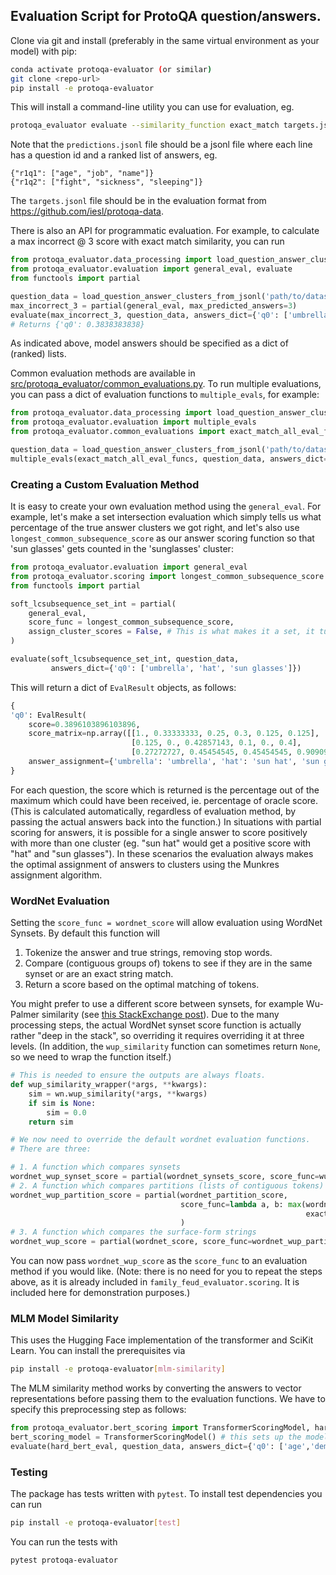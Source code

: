 ## Evaluation Script for  ProtoQA question/answers.

Clone via git and install (preferably in the same virtual environment as your model) with pip:
```bash
conda activate protoqa-evaluator (or similar)
git clone <repo-url>
pip install -e protoqa-evaluator
```

This will install a command-line utility you can use for evaluation, eg.

```bash
protoqa_evaluator evaluate --similarity_function exact_match targets.jsonl predictions.jsonl
```

Note that the `predictions.jsonl` file should be a jsonl file where each line has a question id and a ranked list of answers, eg.

```
{"r1q1": ["age", "job", "name"]}
{"r1q2": ["fight", "sickness", "sleeping"]}
```

The `targets.jsonl` file should be in the evaluation format from https://github.com/iesl/protoqa-data.


There is also an API for programmatic evaluation. For example, to calculate a max incorrect @ 3 score with exact match similarity, you can run

```python
from protoqa_evaluator.data_processing import load_question_answer_clusters_from_jsonl
from protoqa_evaluator.evaluation import general_eval, evaluate
from functools import partial

question_data = load_question_answer_clusters_from_jsonl('path/to/dataset_lines.jsonl')
max_incorrect_3 = partial(general_eval, max_predicted_answers=3)
evaluate(max_incorrect_3, question_data, answers_dict={'q0': ['umbrella', 'hat', 'sun glasses']})
# Returns {'q0': 0.3838383838}
```
As indicated above, model answers should be specified as a dict of (ranked) lists.

Common evaluation methods are available in [src/protoqa_evaluator/common_evaluations.py](src/protoqa_evaluator/common_evaluations.py). To run multiple evaluations, you can pass a dict of evaluation functions to `multiple_evals`, for example:

```python
from protoqa_evaluator.data_processing import load_question_answer_clusters_from_jsonl
from protoqa_evaluator.evaluation import multiple_evals
from protoqa_evaluator.common_evaluations import exact_match_all_eval_funcs

question_data = load_question_answer_clusters_from_jsonl('path/to/dataset_lines.jsonl')
multiple_evals(exact_match_all_eval_funcs, question_data, answers_dict={'q0': ['umbrella', 'hat', 'sun glasses']})
```

### Creating a Custom Evaluation Method
It is easy to create your own evaluation method using the `general_eval`. For example, let's make a set intersection evaluation which simply tells us what percentage of the true answer clusters we got right, and let's also use `longest_common_subsequence_score`  as our answer scoring function so that 'sun glasses' gets counted in the 'sunglasses' cluster:
```python
from protoqa_evaluator.evaluation import general_eval
from protoqa_evaluator.scoring import longest_common_subsequence_score
from functools import partial

soft_lcsubsequence_set_int = partial(
    general_eval,
    score_func = longest_common_subsequence_score,
    assign_cluster_scores = False, # This is what makes it a set, it turns off the cluster counts
)

evaluate(soft_lcsubsequence_set_int, question_data,
         answers_dict={'q0': ['umbrella', 'hat', 'sun glasses']})
```
This will return a dict of `EvalResult` objects, as follows:
```python
{
'q0': EvalResult(
    score=0.3896103896103896,
    score_matrix=np.array([[1., 0.33333333, 0.25, 0.3, 0.125, 0.125],
                           [0.125, 0., 0.42857143, 0.1, 0., 0.4],
                           [0.27272727, 0.45454545, 0.45454545, 0.90909091, 0.09090909, 0.27272727]]),
    answer_assignment={'umbrella': 'umbrella', 'hat': 'sun hat', 'sun glasses': 'sunglasses'})
}
```

For each question, the score which is returned is the percentage out of the maximum which could have been received, ie. percentage of oracle score. (This is calculated automatically, regardless of evaluation method, by passing the actual answers back into the function.) In situations with partial scoring for answers, it is possible for a single answer to score positively with more than one cluster (eg. "sun hat" would get a positive score with "hat" and "sun glasses"). In these scenarios the evaluation always makes the optimal assignment of answers to clusters using the Munkres assignment algorithm.

### WordNet Evaluation
Setting the `score_func = wordnet_score` will allow evaluation using WordNet Synsets. By default this function will
1. Tokenize the answer and true strings, removing stop words.
2. Compare (contiguous groups of) tokens to see if they are in the same synset or are an exact string match.
3. Return a score based on the optimal matching of tokens.

You might prefer to use a different score between synsets, for example Wu-Palmer similarity (see [this StackExchange post](https://linguistics.stackexchange.com/questions/9084/what-do-wordnetsimilarity-scores-mean)). Due to the many processing steps, the actual WordNet synset score function is actually rather "deep in the stack", so overriding it requires overriding it at three levels. (In addition, the `wup_similarity` function can sometimes return `None`, so we need to wrap the function itself.)
```python
# This is needed to ensure the outputs are always floats.
def wup_similarity_wrapper(*args, **kwargs):
    sim = wn.wup_similarity(*args, **kwargs)
    if sim is None:
        sim = 0.0
    return sim

# We now need to override the default wordnet evaluation functions.
# There are three:

# 1. A function which compares synsets
wordnet_wup_synset_score = partial(wordnet_synsets_score, score_func=wup_similarity_wrapper)
# 2. A function which compares partitions (lists of contiguous tokens) of strings
wordnet_wup_partition_score = partial(wordnet_partition_score,
                                      score_func=lambda a, b: max(wordnet_wup_synset_score(a, b),
                                                                  exact_match(a, b)), # Fallback if not in WordNet
                                      )
# 3. A function which compares the surface-form strings
wordnet_wup_score = partial(wordnet_score, score_func=wordnet_wup_partition_score)
```
You can now pass `wordnet_wup_score` as the `score_func` to an evaluation method if you would like. (Note: there is no need for you to repeat the steps above, as it is already included in `family_feud_evaluator.scoring`. It is included here for demonstration purposes.)

### MLM Model Similarity
This uses the Hugging Face implementation of the transformer and SciKit Learn. You can install the prerequisites via
```bash
pip install -e protoqa-evaluator[mlm-similarity]
```

The MLM similarity method works by converting the answers to vector representations before passing them to the evaluation functions. We have to specify this preprocessing step as follows:
```python
from protoqa_evaluator.bert_scoring import TransformerScoringModel, hard_bert_eval 
bert_scoring_model = TransformerScoringModel() # this sets up the model and loads the weights
evaluate(hard_bert_eval, question_data, answers_dict={'q0': ['age','demeanor','social status']}, bert_scoring_model.preprocessing)
```

### Testing
The package has tests written with `pytest`. To install test dependencies you can run
```bash
pip install -e protoqa-evaluator[test]
```
You can run the tests with
```bash
pytest protoqa-evaluator
```
